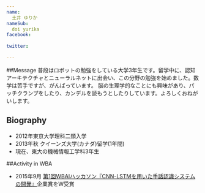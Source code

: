 ```yaml
---
name:
  土井 ゆりか
nameSub:
  doi yurika
facebook:
 
twitter:
  
---
```



##Message
普段はロボットの勉強をしている大学3年生です。留学中に、認知アーキテクチャとニューラルネットに出会い、この分野の勉強を始めました。数学は苦手ですが、がんばっています。
脳の生理学的なことにも興味があり、パッチクランプをしたり、カンデルを読もうとしたりしています。よろしくおねがいします。

## Biography

- 2012年東京大学理科二類入学
- 2013年秋 クイーンズ大学(カナダ)留学(1年間)
- 現在、東大の機械情報工学科3年生

##Activity in WBA
- 2015年9月 [ 第1回WBAIハッカソン『CNN-LSTMを用いた手話認識システムの開発』](http://wbawakate.jp/posts/events/%E7%AC%AC1%E5%9B%9Ewbai%E3%83%8F%E3%83%83%E3%82%AB%E3%82%BD%E3%83%B3%E6%B4%BB%E5%8B%95%E5%A0%B1%E5%91%8A/)企業賞をW受賞
